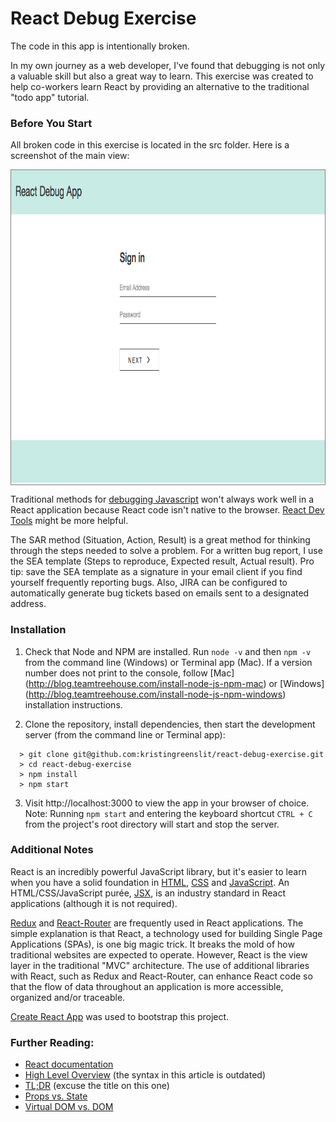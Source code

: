 # React Debug Exercise

The code in this app is intentionally broken.

In my own journey as a web developer, I've found that debugging is not only a valuable skill but also a great way to learn. This exercise was created to help co-workers learn React by providing an alternative to the traditional "todo app" tutorial.

### Before You Start

All broken code in this exercise is located in the src folder. Here is a screenshot of the main view:

<p align='center' style='border:1px solid gray;'>
	<img src='./src/assets/view_1.png' width='800' height='500' />
</p>


Traditional methods for [debugging Javascript](https://medium.com/@sandeep.scet/different-ways-to-debug-javascript-code-579e7f58cf10#.3gbqsze60) won't always work well in a React application because React code isn't native to the browser. [React Dev Tools](https://github.com/facebook/react-devtools) might be more helpful.

The SAR method (Situation, Action, Result) is a great method for thinking through the steps needed to solve a problem. For a written bug report, I use the SEA template (Steps to reproduce, Expected result, Actual result). Pro tip: save the SEA template as a signature in your email client if you find yourself frequently reporting bugs. Also, JIRA can be configured to automatically generate bug tickets based on emails sent to a designated address.

### Installation

1.  Check that Node and NPM are installed. Run `node -v` and then `npm -v` from the command line (Windows) or Terminal app (Mac). If a version number does not print to the console, follow [Mac] (http://blog.teamtreehouse.com/install-node-js-npm-mac) or [Windows] (http://blog.teamtreehouse.com/install-node-js-npm-windows) installation instructions.

2.  Clone the repository, install dependencies, then start the development server (from the command line or Terminal app):

  ```
    > git clone git@github.com:kristingreenslit/react-debug-exercise.git
    > cd react-debug-exercise
    > npm install
    > npm start
  ```

3.  Visit http://localhost:3000 to view the app in your browser of choice. Note: Running `npm start` and entering the keyboard shortcut `CTRL + C` from the project's root directory will start and stop the server.

### Additional Notes

React is an incredibly powerful JavaScript library, but it's easier to learn when you have a solid foundation in [HTML](http://learn.shayhowe.com/html-css/getting-to-know-html/), [CSS](http://learn.shayhowe.com/html-css/getting-to-know-css/) and [JavaScript](https://developer.mozilla.org/en-US/docs/Learn/Getting_started_with_the_web/JavaScript_basics). An HTML/CSS/JavaScript purée, [JSX](https://medium.com/javascript-scene/jsx-looks-like-an-abomination-1c1ec351a918#.ro3sx1ea0), is an industry standard in React applications (although it is not required).

[Redux](https://css-tricks.com/learning-react-router/) and [React-Router](https://css-tricks.com/learning-react-redux/) are frequently used in React applications. The simple explanation is that React, a technology used for building Single Page Applications (SPAs), is one big magic trick. It breaks the mold of how traditional websites are expected to operate. However, React is the view layer in the traditional "MVC" architecture. The use of additional libraries with React, such as Redux and React-Router, can enhance React code so that the flow of data throughout an application is more accessible, organized and/or traceable.

[Create React App](https://github.com/facebookincubator/create-react-app) was used to bootstrap this project.

### Further Reading:

* [React documentation](https://facebook.github.io/react/)
* [High Level Overview](http://blog.reverberate.org/2014/02/react-demystified.html) (the syntax in this article is outdated)
* [TL;DR](http://blog.andrewray.me/reactjs-for-stupid-people/) (excuse the title on this one)
* [Props vs. State](https://themeteorchef.com/tutorials/understanding-props-and-state-in-react)
* [Virtual DOM vs. DOM](http://reactkungfu.com/2015/10/the-difference-between-virtual-dom-and-dom/)



